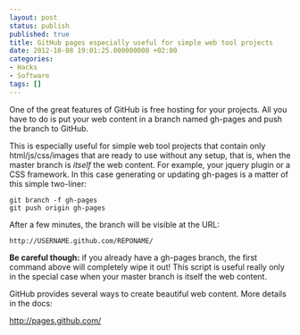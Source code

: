 ```yaml
---
layout: post
status: publish
published: true
title: GitHub pages especially useful for simple web tool projects
date: 2012-10-08 19:01:25.000000000 +02:00
categories:
- Hacks
- Software
tags: []
---
```

One of the great features of GitHub is free hosting for your projects. All you have to do is put your web content in a branch named gh-pages and push the branch to GitHub.

This is especially useful for simple web tool projects that contain only html/js/css/images that are ready to use without any setup, that is, when the master branch is *itself* the web content. For example, your jquery plugin or a CSS framework. In this case generating or updating gh-pages is a matter of this simple two-liner:

```
git branch -f gh-pages
git push origin gh-pages
```

After a few minutes, the branch will be visible at the URL:

```
http://USERNAME.github.com/REPONAME/
```

<strong>Be careful though:</strong> if you already have a gh-pages branch, the first command above will completely wipe it out! This script is useful really only in the special case when your master branch is itself the web content.

GitHub provides several ways to create beautiful web content. More details in the docs:

<a href="http://pages.github.com/">http://pages.github.com/</a>
